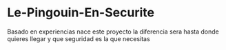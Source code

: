 # Le-Pingouin-En-Securite
Basado en experiencias nace este proyecto la diferencia sera hasta donde quieres llegar y que seguridad es la que necesitas
